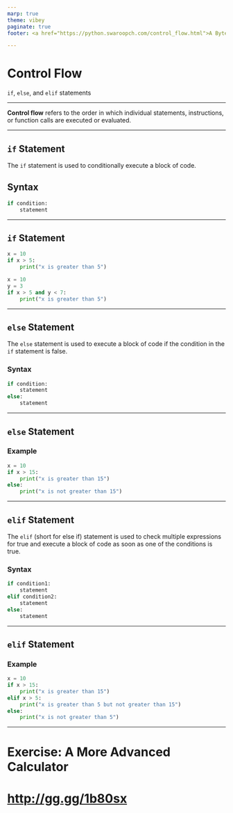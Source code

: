 ```yaml
---
marp: true
theme: vibey
paginate: true
footer: <a href="https://python.swaroopch.com/control_flow.html">A Byte of Python - Control Flow</a>

---
```


<!-- _class: lead invert -->
<!-- header: Control Flow -->

# Control Flow
`if`, `else`, and `elif` statements

---

<!-- _class: lead -->

**Control flow** refers to the order in which individual statements, instructions, or function calls are executed or evaluated.

---

## `if` Statement

The `if` statement is used to conditionally execute a block of code.

## Syntax
```python
if condition:
    statement
```


---

## `if` Statement

```python
x = 10
if x > 5:
    print("x is greater than 5")
```


```python
x = 10
y = 3
if x > 5 and y < 7:
    print("x is greater than 5")
```

---

## `else` Statement

The `else` statement is used to execute a block of code if the condition in the `if` statement is false.

### Syntax

```python
if condition:
    statement
else:
    statement
```

---

## `else` Statement

### Example

```python
x = 10
if x > 15:
    print("x is greater than 15")
else:
    print("x is not greater than 15")
```

---

## `elif` Statement

The `elif` (short for else if) statement is used to check multiple expressions for true and execute a block of code as soon as one of the conditions is true.

### Syntax
```py
if condition1:
    statement
elif condition2:
    statement
else:
    statement
```

---

## `elif` Statement

### Example

```py
x = 10
if x > 15:
    print("x is greater than 15")
elif x > 5:
    print("x is greater than 5 but not greater than 15")
else:
    print("x is not greater than 5")
```

---

# Exercise: A More Advanced Calculator

# http://gg.gg/1b80sx